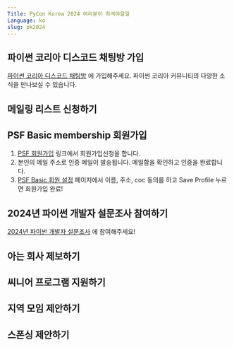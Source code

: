 ```yaml
---
Title: PyCon Korea 2024 여러분이 하셔야할일 
Language: ko
slug: pk2024
---
```


## 파이썬 코리아 디스코드 채팅방 가입

[파이썬 코리아 디스코드 채팅방](https://discord.com/invite/wg7Rytx5fK) 에 가입해주세요. 파이썬 코리아 커뮤니티의 다양한 소식을 만나보실 수 있습니다.

## 메일링 리스트 신청하기

## PSF Basic membership  회원가입

1. [PSF 회원가입](https://www.python.org/accounts/signup/) 링크에서 회원가입신청을 합니다.
2. 본인의 메일 주소로 인증 메일이 발송됩니다. 메일함을 확인하고 인증을 완료합니다.
3. [PSF Basic 회원 설정](https://www.python.org/users/membership/) 페이지에서 이름, 주소, coc 동의를 하고 Save Profile 누르면 회원가입 완료!

## 2024년 파이썬 개발자 설문조사 참여하기

[2024년 파이썬 개발자 설문조사](https://survey.alchemer.com/s3/8009809/python-developers-survey-2024) 에 참여해주세요!

## 아는 회사 제보하기

## 씨니어 프로그램 지원하기

## 지역 모임 제안하기

## 스폰싱 제안하기
